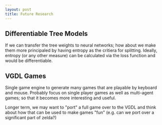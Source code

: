 ```yaml
---
layout: post
title: Future Research
---
```


Differentiable Tree Models
--------------------------

If we can transfer the tree weights to neural networks; how about we make them more principaled by having entropy as the critiera for splitting. Ideally, entropy (or any other measure) can be calculated via the loss function and would be differentiable.

VGDL Games
----------

Single game engine to generate many games that are playable by keyboard and mouse. Probably focus on single player games as well as multi-agent games; so that it becomes more interesting and useful. 

Longer term, we may want to "port" a full game over to the VGDL and think about how that can be used to make games "fun" (e.g. can we port over a significant part of zelda?)
